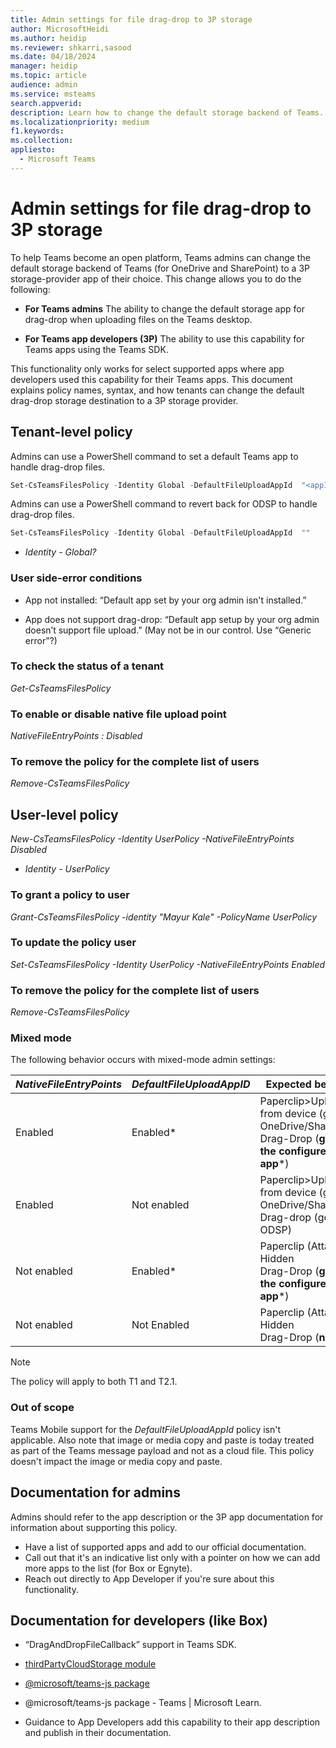 ```yaml
---
title: Admin settings for file drag-drop to 3P storage 
author: MicrosoftHeidi
ms.author: heidip
ms.reviewer: shkarri,sasood
ms.date: 04/18/2024
manager: heidip
ms.topic: article
audience: admin
ms.service: msteams
search.appverid: 
description: Learn how to change the default storage backend of Teams.
ms.localizationpriority: medium
f1.keywords: 
ms.collection:
appliesto: 
  - Microsoft Teams
---
```


# Admin settings for file drag-drop to 3P storage

To help Teams become an open platform, Teams admins can change the default storage backend of Teams (for OneDrive and SharePoint) to a 3P storage-provider app of their choice. This change allows you to do the following:

- **For Teams admins** The ability to change the default storage app for drag-drop when uploading files on the Teams desktop.

- **For Teams app developers (3P)** The ability to use this capability for Teams apps using the Teams SDK.

This functionality only works for select supported apps where app developers used this capability for their Teams apps. This document explains policy names, syntax, and how tenants can change the default drag-drop storage destination to a 3P storage provider.

## Tenant-level policy
Admins can use a PowerShell command to set a default Teams app to handle drag-drop files.

```powershell
Set-CsTeamsFilesPolicy -Identity Global -DefaultFileUploadAppId  "<appId>"
```

Admins can use a PowerShell command to revert back for ODSP to handle drag-drop files.

```powershell
Set-CsTeamsFilesPolicy -Identity Global -DefaultFileUploadAppId  ""
```

- *Identity - Global?*
 
### User side-error conditions

- App not installed: “Default app set by your org admin isn't installed.”

- App does not support drag-drop: “Default app setup by your org admin doesn’t support file upload.” (May not be in our control. Use “Generic error”?)

### To check the status of a tenant
*Get-CsTeamsFilesPolicy*

### To enable or disable native file upload point
*NativeFileEntryPoints : Disabled*

### To remove the policy for the complete list of users
*Remove-CsTeamsFilesPolicy*

## User-level policy
*New-CsTeamsFilesPolicy -Identity UserPolicy -NativeFileEntryPoints Disabled*
- *Identity - UserPolicy*

### To grant a policy to user
*Grant-CsTeamsFilesPolicy  -identity "Mayur Kale" -PolicyName UserPolicy*

### To update the policy user
*Set-CsTeamsFilesPolicy -Identity UserPolicy -NativeFileEntryPoints Enabled*

### To remove the policy for the complete list of users
*Remove-CsTeamsFilesPolicy*

### Mixed mode
The following behavior occurs with mixed-mode admin settings:

|*NativeFileEntryPoints* |*DefaultFileUploadAppID* |Expected behavior
|---------|---------|---|
|Enabled     |Enabled*       |Paperclip>Upload from device (goes to OneDrive/SharePoint)<br>Drag-Drop (**goes to the configured 3P app***)|
|Enabled    |Not enabled      |Paperclip>Upload from device  (goes to OneDrive/SharePoint)<br>Drag-drop (goes to ODSP)|
|Not enabled    |Enabled*      |Paperclip (Attach) - Hidden<br>Drag-Drop (**goes to the configured 3P app***)|
|Not enabled    |Not Enabled      |Paperclip (Attach) - Hidden<br>Drag-Drop (**no op**)|

> [!NOTE]
> The policy will apply to both T1 and T2.1.

### Out of scope
Teams Mobile support for the *DefaultFileUploadAppId* policy isn't applicable. Also note that image or media copy and paste is today treated as part of the Teams message payload and not as a cloud file. This policy doesn't impact the image or media copy and paste.

## Documentation for admins
Admins should refer to the app description or the 3P app documentation for information about supporting this policy.

- Have a list of supported apps and add to our official documentation.
- Call out that it's an indicative list only with a pointer on how we can add more apps to the list (for Box or Egnyte).
- Reach out directly to App Developer if you're sure about this functionality.

## Documentation for developers (like Box)

-	“DragAndDropFileCallback” support in Teams SDK.

- [thirdPartyCloudStorage module](/javascript/api/@microsoft/teams-js/thirdpartycloudstorage)
- [@microsoft/teams-js package](/javascript/api/@microsoft/teams-js)

- @microsoft/teams-js package - Teams | Microsoft Learn.
-	Guidance to App Developers add this capability to their app description and publish in their documentation.
